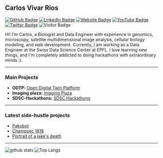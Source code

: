 ## Carlos Vivar Rios

[![GitHub Badge](https://img.shields.io/github/followers/caviri?style=social)](https://github.com/caviri?tab=followers)
[![LinkedIn Badge](https://img.shields.io/badge/My-LinkedIn-blue)](https://www.linkedin.com/in/carlos-vivar-rios-750a2473/)
[![Website Badge](https://img.shields.io/badge/Portfolio-Website-green)](https://www.carlosvivarrios.com)
[![YouTube Badge](https://img.shields.io/badge/My-YouTube-red)](https://www.youtube.com/@MoreAndDifferent)
[![Twitter Badge](https://img.shields.io/twitter/follow/giswqs?style=social)](https://x.com/katospiegel)
![Visitor Badge](https://visitor-badge.laobi.icu/badge?page_id=caviri.caviri)

Hi! I'm Carlos, a Biologist and Data Engineer with experience in genomics, microscopy, satellite multidimensional image analysis, cellular biology modeling, and web development. Currently, I am working as a Data Engineer at the Swiss Data Science Center at EPFL. I love learning new things, and I'm completely addicted to doing hackathons with extraordinary minds :).

---

### Main Projects

- **ODTP:** [Open Digital Twin Platform](https://odtp-org.github.io/)
- **Imaging plaza:** [Imaging Plaza](https://www.datascience.ch/resources/imaging-plaza)
- **SDSC-Hackathons:** [SDSC Hackathons](https://sdsc-hackathons.ch/)

---

### Latest side-hustle projects

<!-- HASHNODE:START -->
- [Pakobot](https://github.com/caviri/pakobot)
- [Champsec 1818](https://github.com/caviri/champsec1818)
- [Portrait of a lake's death](https://github.com/h4ck1ng-science/portrait_of_a_lakes_death)
<!-- HASHNODE:END -->

---

![github stats](https://github-readme-stats-sigma-five.vercel.app/api?username=caviri&show_icons=true)
![Top Langs](https://github-readme-stats-sigma-five.vercel.app/api/top-langs/?username=caviri&langs_count=3&hide=javascript,go,html,css,tex)

<!-- ![Top Langs](https://github-readme-stats.vercel.app/api/top-langs/?username=caviri&hide_langs_below=10) -->
